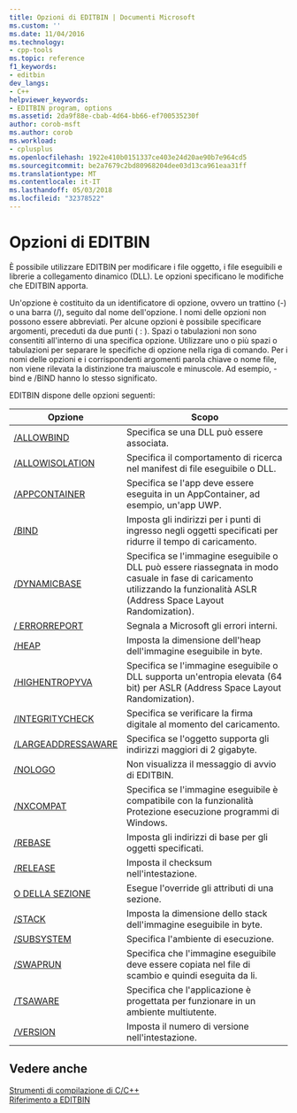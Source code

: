 ```yaml
---
title: Opzioni di EDITBIN | Documenti Microsoft
ms.custom: ''
ms.date: 11/04/2016
ms.technology:
- cpp-tools
ms.topic: reference
f1_keywords:
- editbin
dev_langs:
- C++
helpviewer_keywords:
- EDITBIN program, options
ms.assetid: 2da9f88e-cbab-4d64-bb66-ef700535230f
author: corob-msft
ms.author: corob
ms.workload:
- cplusplus
ms.openlocfilehash: 1922e410b0151337ce403e24d20ae90b7e964cd5
ms.sourcegitcommit: be2a7679c2bd80968204dee03d13ca961eaa31ff
ms.translationtype: MT
ms.contentlocale: it-IT
ms.lasthandoff: 05/03/2018
ms.locfileid: "32378522"
---
```

# <a name="editbin-options"></a>Opzioni di EDITBIN
È possibile utilizzare EDITBIN per modificare i file oggetto, i file eseguibili e librerie a collegamento dinamico (DLL). Le opzioni specificano le modifiche che EDITBIN apporta.  
  
 Un'opzione è costituito da un identificatore di opzione, ovvero un trattino (-) o una barra (/), seguito dal nome dell'opzione. I nomi delle opzioni non possono essere abbreviati. Per alcune opzioni è possibile specificare argomenti, preceduti da due punti ( : ). Spazi o tabulazioni non sono consentiti all'interno di una specifica opzione. Utilizzare uno o più spazi o tabulazioni per separare le specifiche di opzione nella riga di comando. Per i nomi delle opzioni e i corrispondenti argomenti parola chiave o nome file, non viene rilevata la distinzione tra maiuscole e minuscole. Ad esempio, -bind e /BIND hanno lo stesso significato.  
  
 EDITBIN dispone delle opzioni seguenti:  
  
|Opzione|Scopo|  
|------------|-------------|  
|[/ALLOWBIND](../../build/reference/allowbind.md)|Specifica se una DLL può essere associata.|  
|[/ALLOWISOLATION](../../build/reference/allowisolation.md)|Specifica il comportamento di ricerca nel manifest di file eseguibile o DLL.|  
|[/APPCONTAINER](../../build/reference/appcontainer.md)|Specifica se l'app deve essere eseguita in un AppContainer, ad esempio, un'app UWP.|  
|[/BIND](../../build/reference/bind.md)|Imposta gli indirizzi per i punti di ingresso negli oggetti specificati per ridurre il tempo di caricamento.|  
|[/DYNAMICBASE](../../build/reference/dynamicbase.md)|Specifica se l'immagine eseguibile o DLL può essere riassegnata in modo casuale in fase di caricamento utilizzando la funzionalità ASLR (Address Space Layout Randomization).|  
|[/ ERRORREPORT](../../build/reference/errorreport-editbin-exe.md)|Segnala a Microsoft gli errori interni.|  
|[/HEAP](../../build/reference/heap.md)|Imposta la dimensione dell'heap dell'immagine eseguibile in byte.|  
|[/HIGHENTROPYVA](../../build/reference/highentropyva.md)|Specifica se l'immagine eseguibile o DLL supporta un'entropia elevata (64 bit) per ASLR (Address Space Layout Randomization).|  
|[/INTEGRITYCHECK](../../build/reference/integritycheck.md)|Specifica se verificare la firma digitale al momento del caricamento.|  
|[/LARGEADDRESSAWARE](../../build/reference/largeaddressaware.md)|Specifica se l'oggetto supporta gli indirizzi maggiori di 2 gigabyte.|  
|[/NOLOGO](../../build/reference/nologo-editbin.md)|Non visualizza il messaggio di avvio di EDITBIN.|  
|[/NXCOMPAT](../../build/reference/nxcompat.md)|Specifica se l'immagine eseguibile è compatibile con la funzionalità Protezione esecuzione programmi di Windows.|  
|[/REBASE](../../build/reference/rebase.md)|Imposta gli indirizzi di base per gli oggetti specificati.|  
|[/RELEASE](../../build/reference/release.md)|Imposta il checksum nell'intestazione.|  
|[O DELLA SEZIONE](../../build/reference/section-editbin.md)|Esegue l'override gli attributi di una sezione.|  
|[/STACK](../../build/reference/stack.md)|Imposta la dimensione dello stack dell'immagine eseguibile in byte.|  
|[/SUBSYSTEM](../../build/reference/subsystem.md)|Specifica l'ambiente di esecuzione.|  
|[/SWAPRUN](../../build/reference/swaprun.md)|Specifica che l'immagine eseguibile deve essere copiata nel file di scambio e quindi eseguita da li.|  
|[/TSAWARE](../../build/reference/tsaware.md)|Specifica che l'applicazione è progettata per funzionare in un ambiente multiutente.|  
|[/VERSION](../../build/reference/version.md)|Imposta il numero di versione nell'intestazione.|  
  
## <a name="see-also"></a>Vedere anche  
 [Strumenti di compilazione di C/C++](../../build/reference/c-cpp-build-tools.md)   
 [Riferimento a EDITBIN](../../build/reference/editbin-reference.md)